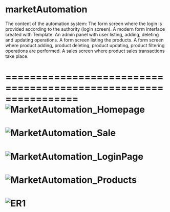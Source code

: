 # marketAutomation
The content of the automation system: 
The form screen where the login is provided according to the authority (login screen). 
A modern form interface created with Template. 
An admin panel with user listing, adding, deleting and updating operations. 
A form screen listing the products. A form screen where product adding, product deleting, product updating, product filtering operations are performed. 
A sales screen where product sales transactions take place. 


================================================================
![MarketAutomation_Homepage](https://user-images.githubusercontent.com/100922010/234938045-c5fee4a3-fd04-406b-8e18-5e94aee3570a.png)
================================================================
![MarketAutomation_Sale](https://user-images.githubusercontent.com/100922010/234938080-985b76bf-d626-45b5-b501-9fd169cbc1d1.png)
================================================================
![MarketAutomation_LoginPage](https://user-images.githubusercontent.com/100922010/234938088-f51093a4-aff0-436b-a2e5-26b270eaaafe.png)
================================================================
![MarketAutomation_Products](https://user-images.githubusercontent.com/100922010/234938090-2155ab60-0f08-40bd-bd42-208f99e64723.png)
================================================================
![ER1](https://user-images.githubusercontent.com/100922010/234938108-b39be74e-6093-47c9-aa10-084d084c4b47.png)
================================================================

